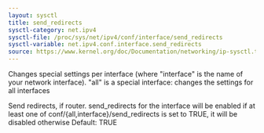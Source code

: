 ```yaml
---
layout: sysctl
title: send_redirects
sysctl-category: net.ipv4
sysctl-file: /proc/sys/net/ipv4/conf/interface/send_redirects
sysctl-variable: net.ipv4.conf.interface.send_redirects
source: https://www.kernel.org/doc/Documentation/networking/ip-sysctl.txt
---
```


Changes special settings per interface (where "interface" is the name of your network interface). "all" is a special interface: changes the settings for all interfaces

Send redirects, if router.
send_redirects for the interface will be enabled if at least one of
conf/{all,interface}/send_redirects is set to TRUE,
it will be disabled otherwise
Default: TRUE

